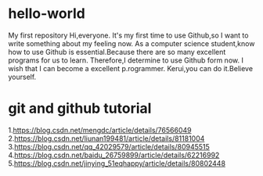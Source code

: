 # hello-world
My first repository
Hi,everyone.
It's my first time to use Github,so I want to write something about my feeling now.
As a computer science student,know how to use Github is essential.Because there are so many excellent programs for us to learn.
Therefore,I determine to use Github form now.
I wish that I can become a excellent p.rogrammer.
Kerui,you can do it.Believe yourself.


# git and github tutorial
1.https://blog.csdn.net/mengdc/article/details/76566049
2.https://blog.csdn.net/liunan199481/article/details/81181004
3.https://blog.csdn.net/qq_42029579/article/details/80945515
4.https://blog.csdn.net/baidu_26759899/article/details/62216992
5.https://blog.csdn.net/jinying_51eqhappy/article/details/80802448

